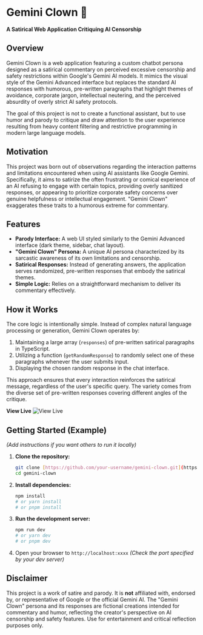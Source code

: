 # Gemini Clown 🤡

**A Satirical Web Application Critiquing AI Censorship**

## Overview

Gemini Clown is a web application featuring a custom chatbot persona designed as a satirical commentary on perceived excessive censorship and safety restrictions within Google's Gemini AI models. It mimics the visual style of the Gemini Advanced interface but replaces the standard AI responses with humorous, pre-written paragraphs that highlight themes of avoidance, corporate jargon, intellectual neutering, and the perceived absurdity of overly strict AI safety protocols.

The goal of this project is not to create a functional assistant, but to use humor and parody to critique and draw attention to the user experience resulting from heavy content filtering and restrictive programming in modern large language models.

## Motivation

This project was born out of observations regarding the interaction patterns and limitations encountered when using AI assistants like Google Gemini. Specifically, it aims to satirize the often frustrating or comical experience of an AI refusing to engage with certain topics, providing overly sanitized responses, or appearing to prioritize corporate safety concerns over genuine helpfulness or intellectual engagement. "Gemini Clown" exaggerates these traits to a humorous extreme for commentary.

## Features

* **Parody Interface:** A web UI styled similarly to the Gemini Advanced interface (dark theme, sidebar, chat layout).
* **"Gemini Clown" Persona:** A unique AI persona characterized by its sarcastic awareness of its own limitations and censorship.
* **Satirical Responses:** Instead of generating answers, the application serves randomized, pre-written responses that embody the satirical themes.
* **Simple Logic:** Relies on a straightforward mechanism to deliver its commentary effectively.

## How it Works

The core logic is intentionally simple. Instead of complex natural language processing or generation, Gemini Clown operates by:

1.  Maintaining a large array (`responses`) of pre-written satirical paragraphs in TypeScript.
2.  Utilizing a function (`getRandomResponse`) to randomly select one of these paragraphs whenever the user submits input.
3.  Displaying the chosen random response in the chat interface.

This approach ensures that every interaction reinforces the satirical message, regardless of the user's specific query. The variety comes from the diverse set of pre-written responses covering different angles of the critique.


**View Live**
![View Live](https://gemini-satire.vercel.app) 


## Getting Started (Example)

*(Add instructions if you want others to run it locally)*

1.  **Clone the repository:**
    ```bash
    git clone [https://github.com/your-username/gemini-clown.git](https://github.com/your-username/gemini-clown.git) # Replace with your repo URL
    cd gemini-clown
    ```
2.  **Install dependencies:**
    ```bash
    npm install
    # or yarn install
    # or pnpm install
    ```
3.  **Run the development server:**
    ```bash
    npm run dev
    # or yarn dev
    # or pnpm dev
    ```
4.  Open your browser to `http://localhost:xxxx` *(Check the port specified by your dev server)*

## Disclaimer

This project is a work of satire and parody. It is **not** affiliated with, endorsed by, or representative of Google or the official Gemini AI. The "Gemini Clown" persona and its responses are fictional creations intended for commentary and humor, reflecting the creator's perspective on AI censorship and safety features. Use for entertainment and critical reflection purposes only.